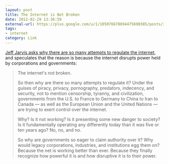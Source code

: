 ```yaml
---
layout: post
title: The Internet is Not Broken
date: 2012-02-29 13:36:59
external-url: https://plus.google.com/u/1/105076678694475690385/posts/3zhRzzSAs8b
tags:
- internet
category: Link
---
```

[Jeff Jarvis asks why there are so many attempts to regulate the internet](https://plus.google.com/u/1/105076678694475690385/posts/3zhRzzSAs8b), and speculates that the reason is because the internet disrupts power held by corporations and governments:

> The internet's not broken.
> 
> So then why are there so many attempts to regulate it? Under the guises of piracy, privacy, pornography, predators, indecency, and security, not to mention censorship, tyranny, and civilization, governments from the U.S. to France to Germany to China to Iran to Canada — as well as the European Union and the United Nations — are trying to exert control over the internet.
> 
> Why? Is it not working? Is it presenting some new danger to society? Is it fundamentally operating any differently today than it was five or ten years ago? No, no, and no.
> 
> So why are governments so eager to claim authority over it? Why would legacy corporations, industries, and institutions egg them on? Because the net is working better than ever. Because they finally recognize how powerful it is and how disruptive it is to their power.
